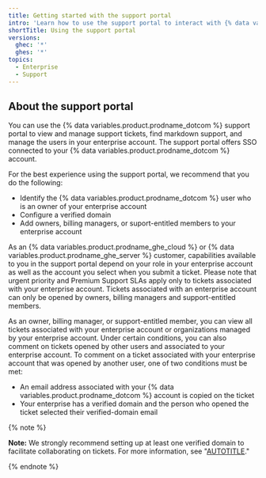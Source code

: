 ```yaml
---
title: Getting started with the support portal
intro: 'Learn how to use the support portal to interact with {% data variables.contact.github_support %}.'
shortTitle: Using the support portal
versions:
  ghec: '*'
  ghes: '*'
topics:
  - Enterprise
  - Support
---
```


## About the support portal

You can use the {% data variables.product.prodname_dotcom %} support portal to view and manage support tickets, find markdown support, and manage the users in your enterprise account. The support portal offers SSO connected to your {% data variables.product.prodname_dotcom %} account.

For the best experience using the support portal, we recommend that you do the following:

- Identify the {% data variables.product.prodname_dotcom %} user who is an owner of your enterprise account
- Configure a verified domain
- Add owners, billing managers, or suport-entitled members to your enterprise account
  
As an {% data variables.product.prodname_ghe_cloud %} or {% data variables.product.prodname_ghe_server %} customer, capabilities available to you in the support portal depend on your role in your enterprise account as well as the account you select when you submit a ticket. Please note that urgent priority and Premium Support SLAs apply only to tickets associated with your enterprise account. Tickets associated with an enterprise account can only be opened by owners, billing managers and support-entitled members.

As an owner, billing manager, or support-entitled member, you can view all tickets associated with your enterprise account or organizations managed by your enterprise account. Under certain conditions, you can also comment on tickets opened by other users and associated to your enterprise account. To comment on a ticket associated with your enterprise account that was opened by another user, one of two conditions must be met:

- An email address associated with your {% data variables.product.prodname_dotcom %} account is copied on the ticket
- Your enterprise has a verified domain and the person who opened the ticket selected their verified-domain email

{% note %}

**Note:** We strongly recommend setting up at least one verified domain to facilitate collaborating on tickets. For more information, see "[AUTOTITLE](/organizations/managing-organization-settings/verifying-or-approving-a-domain-for-your-organization)."

{% endnote %}
